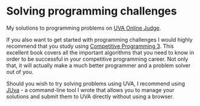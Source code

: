 # Solving programming challenges
My solutions to programming problems on [UVA Online Judge](https://uva.onlinejudge.org/).

If you also want to get started with programming challenges I would highly recommend that you study using [Competitive Programming 3](https://cpbook.net/). This excellent book covers all the important algorithms that you need to know in order to be successful in your competitive programming career. Not only that, it will actually make a much better programmer and a problem solver out of you.

Should you wish to try solving problems using UVA, I recommend using [JUva](https://github.com/andrey-yemelyanov/uva-utility) - a command-line tool I wrote that allows you to manage your solutions and submit them to UVA directly without using a browser.
